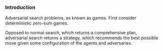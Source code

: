 ### Introduction

Adversarial search problems, as known as games. First consider deterministic zero-sum games.

Opposed to normal search, which returns a comprehensive plan, adversarial search returns a strategy, which recommends the best possible move given some configuration of the agents and adversaries.